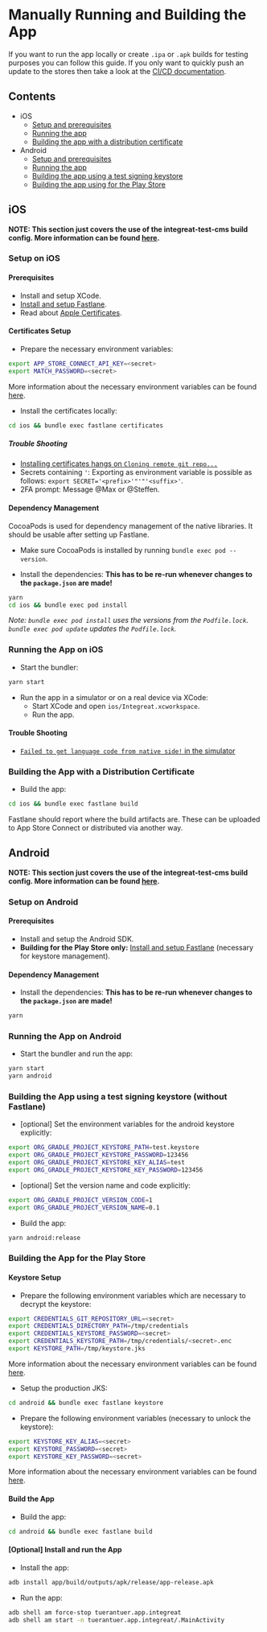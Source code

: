 # Manually Running and Building the App

If you want to run the app locally or create `.ipa` or `.apk` builds for testing purposes you can follow this guide.
If you only want to quickly push an update to the stores then take a look at the [CI/CD documentation](../../docs/cicd.md#triggering-a-delivery-using-the-ci).

## Contents

* iOS
    * [Setup and prerequisites](#setup-on-ios)
    * [Running the app](#running-the-app-on-ios)
    * [Building the app with a distribution certificate](#building-the-app-with-a-distribution-certificate)
* Android
    * [Setup and prerequisites](#setup-on-android)
    * [Running the app](#running-the-app-on-android)
    * [Building the app using a test signing keystore](#building-the-app-using-a-test-signing-keystore-without-fastlane)
    * [Building the app using for the Play Store](#building-the-app-for-the-play-store)

## iOS

**NOTE: This section just covers the use of the integreat-test-cms build config. More information can be found [here](build-configs.md).**

### Setup on iOS

#### Prerequisites

* Install and setup XCode.
* [Install and setup Fastlane](../../docs/cicd.md#fastlane-setup).
* Read about [Apple Certificates](apple-certifcates.md).

#### Certificates Setup

* Prepare the necessary environment variables:
```bash
export APP_STORE_CONNECT_API_KEY=<secret>
export MATCH_PASSWORD=<secret>
```

More information about the necessary environment variables can be found [here](../../docs/cicd.md#environment-variables-and-dependencies).

* Install the certificates locally:
```bash
cd ios && bundle exec fastlane certificates
```

##### Trouble Shooting

* [Installing certificates hangs on `Cloning remote git repo...`](troubleshooting.md#bundle-exec-fastlane-certificates-hangs-on-cloning-remote-git-repo)
* Secrets containing `'`: Exporting as environment variable is possible as follows: `export SECRET='<prefix>'"'"'<suffix>'`.
* 2FA prompt: Message @Max or @Steffen.

#### Dependency Management

CocoaPods is used for dependency management of the native libraries.
It should be usable after setting up Fastlane.

* Make sure CocoaPods is installed by running `bundle exec pod --version`.

* Install the dependencies:
**This has to be re-run whenever changes to the `package.json` are made!**
```bash
yarn
cd ios && bundle exec pod install
```

*Note: `bundle exec pod install` uses the versions from the `Podfile.lock`.
`bundle exec pod update` updates the `Podfile.lock`.*

### Running the App on iOS

* Start the bundler:
```bash
yarn start
```

* Run the app in a simulator or on a real device via XCode:
    * Start XCode and open `ios/Integreat.xcworkspace`.
    * Run the app.
    
#### Trouble Shooting

* [`Failed to get language code from native side!` in the simulator](troubleshooting.md#failed-to-get-language-code-from-native-side-in-the-simulator)

### Building the App with a Distribution Certificate

* Build the app:
```bash
cd ios && bundle exec fastlane build
```

Fastlane should report where the build artifacts are. These can be uploaded to App Store Connect or distributed via another way.

## Android

**NOTE: This section just covers the use of the integreat-test-cms build config. More information can be found [here](build-configs.md).**

### Setup on Android

#### Prerequisites

* Install and setup the Android SDK.
* **Building for the Play Store only:** [Install and setup Fastlane](../../docs/cicd.md#fastlane-setup) (necessary for keystore management).

#### Dependency Management

* Install the dependencies:
**This has to be re-run whenever changes to the `package.json` are made!**
```bash
yarn
```

### Running the App on Android

* Start the bundler and run the app:
```bash
yarn start
yarn android
```

### Building the App using a test signing keystore (without Fastlane)

* [optional] Set the environment variables for the android keystore explicitly:
```bash
export ORG_GRADLE_PROJECT_KEYSTORE_PATH=test.keystore
export ORG_GRADLE_PROJECT_KEYSTORE_PASSWORD=123456
export ORG_GRADLE_PROJECT_KEYSTORE_KEY_ALIAS=test
export ORG_GRADLE_PROJECT_KEYSTORE_KEY_PASSWORD=123456
```

* [optional] Set the version name and code explicitly:
```bash
export ORG_GRADLE_PROJECT_VERSION_CODE=1
export ORG_GRADLE_PROJECT_VERSION_NAME=0.1
```
* Build the app:
```bash
yarn android:release
```

### Building the App for the Play Store

#### Keystore Setup

* Prepare the following environment variables which are necessary to decrypt the keystore:
```bash
export CREDENTIALS_GIT_REPOSITORY_URL=<secret>
export CREDENTIALS_DIRECTORY_PATH=/tmp/credentials
export CREDENTIALS_KEYSTORE_PASSWORD=<secret>
export CREDENTIALS_KEYSTORE_PATH=/tmp/credentials/<secret>.enc
export KEYSTORE_PATH=/tmp/keystore.jks
```

More information about the necessary environment variables can be found [here](../../docs/cicd.md#environment-variables-and-dependencies).

* Setup the production JKS:
```bash
cd android && bundle exec fastlane keystore
```

* Prepare the following environment variables (necessary to unlock the keystore):
```bash
export KEYSTORE_KEY_ALIAS=<secret>
export KEYSTORE_PASSWORD=<secret>
export KEYSTORE_KEY_PASSWORD=<secret>
```

More information about the necessary environment variables can be found [here](../../docs/cicd.md#environment-variables-and-dependencies).

#### Build the App

* Build the app:
```bash
cd android && bundle exec fastlane build
```

#### \[Optional\] Install and run the App

* Install the app:
```bash
adb install app/build/outputs/apk/release/app-release.apk
```

* Run the app:
```bash
adb shell am force-stop tuerantuer.app.integreat
adb shell am start -n tuerantuer.app.integreat/.MainActivity
```
